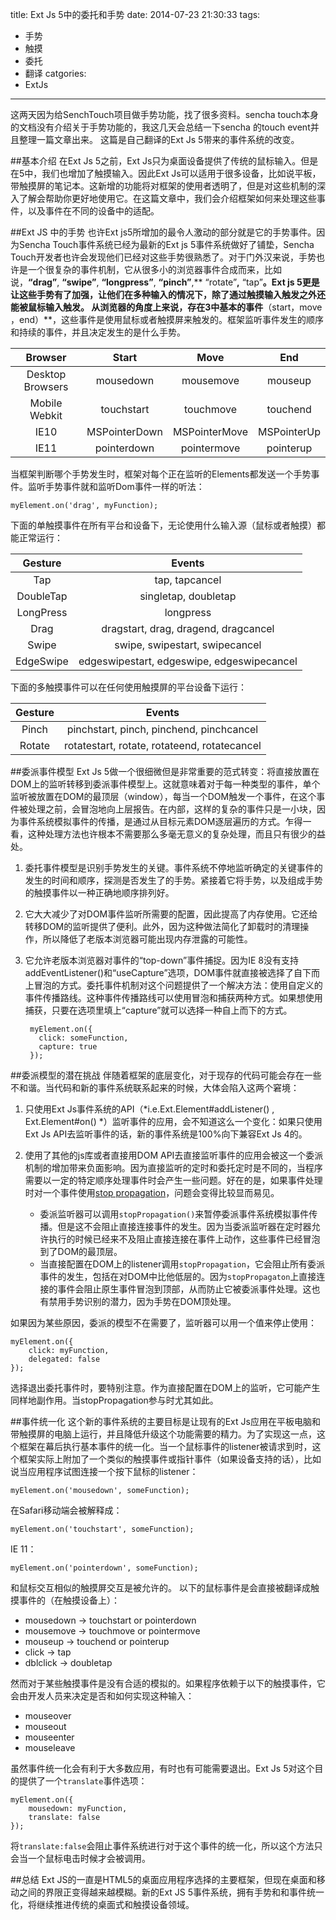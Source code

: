 title: Ext Js 5中的委托和手势
date: 2014-07-23 21:30:33
tags:
- 手势
- 触摸
- 委托
- 翻译
catgories:
- ExtJs
---
这两天因为给SenchTouch项目做手势功能，找了很多资料。sencha touch本身的文档没有介绍关于手势功能的，我这几天会总结一下sencha 的touch event并且整理一篇文章出来。
这篇是自己翻译的Ext Js 5带来的事件系统的改变。

##基本介绍
在Ext Js 5之前，Ext Js只为桌面设备提供了传统的鼠标输入。但是在5中，我们也增加了触摸输入。因此Ext Js可以适用于很多设备，比如说平板，带触摸屏的笔记本。这新增的功能将对框架的使用者透明了，但是对这些机制的深入了解会帮助你更好地使用它。在这篇文章中，我们会介绍框架如何来处理这些事件，以及事件在不同的设备中的适配。
<!-- more --> 
##Ext JS 中的手势
也许Ext js5所增加的最令人激动的部分就是它的手势事件。因为Sencha Touch事件系统已经为最新的Ext js 5事件系统做好了铺垫，Sencha Touch开发者也许会发现他们已经对这些手势很熟悉了。对于门外汉来说，手势也许是一个很复杂的事件机制，它从很多小的浏览器事件合成而来，比如说，**“drag”**, **“swipe”**, **“longpress”**, **“pinch”**,** “rotate”**,** “tap”**。Ext js 5更是让这些手势有了加强，让他们在多种输入的情况下，除了通过触摸输入触发之外还能被鼠标输入触发。
从浏览器的角度上来说，存在3中基本的事件**（start，move ，end）**，这些事件是使用鼠标或者触摸屏来触发的。框架监听事件发生的顺序和持续的事件，并且决定发生的是什么手势。

| Browser|Start|Move|End
|:--:|:--:|:---:|:--:
| Desktop Browsers|mousedown|mousemove|mouseup
| Mobile Webkit|touchstart|touchmove|touchend
| IE10|MSPointerDown|MSPointerMove|MSPointerUp
| IE11|pointerdown|pointermove|pointerup

当框架判断哪个手势发生时，框架对每个正在监听的Elements都发送一个手势事件。监听手势事件就和监听Dom事件一样的听法：

    myElement.on('drag', myFunction);

下面的单触摸事件在所有平台和设备下，无论使用什么输入源（鼠标或者触摸）都能正常运行：

|Gesture    |Events
|:--:|:--:
|Tap|   tap, tapcancel
|DoubleTap| singletap, doubletap
|LongPress| longpress
|Drag|  dragstart, drag, dragend, dragcancel
|Swipe| swipe, swipestart, swipecancel
|EdgeSwipe| edgeswipestart, edgeswipe, edgeswipecancel

下面的多触摸事件可以在任何使用触摸屏的平台设备下运行：

|Gesture|   Events
|:--:|:--:
|Pinch| pinchstart, pinch, pinchend, pinchcancel
|Rotate|    rotatestart, rotate, rotateend, rotatecancel

##委派事件模型
Ext Js 5做一个很细微但是非常重要的范式转变：将直接放置在DOM上的监听转移到委派事件模型上。这就意味着对于每一种类型的事件，单个监听被放置在DOM的最顶层（window），每当一个DOM触发一个事件，在这个事件被处理之前，会冒泡地向上层报告。在内部，这样的复杂的事件只是一小块，因为事件系统模拟事件的传播，是通过从目标元素DOM逐层遍历的方式。乍得一看，这种处理方法也许根本不需要那么多毫无意义的复杂处理，而且只有很少的益处。

1. 委托事件模型是识别手势发生的关键。事件系统不停地监听确定的关键事件的发生的时间和顺序，探测是否发生了的手势。紧接着它将手势，以及组成手势的触摸事件以一种正确地顺序排列好。
2. 它大大减少了对DOM事件监听所需要的配置，因此提高了内存使用。它还给转移DOM的监听提供了便利。此外，因为这种做法简化了卸载时的清理操作，所以降低了老版本浏览器可能出现内存泄露的可能性。
3. 它允许老版本浏览器对事件的“top-down”事件捕捉。因为IE 8没有支持addEventListener()和“useCapture”选项，DOM事件就直接被选择了自下而上冒泡的方式。委托事件机制对这个问题提供了一个解决方法：使用自定义的事件传播路线。这种事件传播路线可以使用冒泡和捕获两种方式。如果想使用捕获，只要在选项里填上“capture”就可以选择一种自上而下的方式。

        myElement.on({
          click: someFunction,
          capture: true
        });

##委派模型的潜在挑战
伴随着框架的底层变化，对于现存的代码可能会存在一些不和谐。当代码和新的事件系统联系起来的时候，大体会陷入这两个窘境：
1. 只使用Ext Js事件系统的API（*i.e.Ext.Element#addListener() , Ext.Element#on() *）监听事件的应用，会不知道这么一个变化：如果只使用Ext Js API去监听事件的话，新的事件系统是100%向下兼容Ext Js 4的。
2. 使用了其他的js库或者直接用DOM API去直接监听事件的应用会被这一个委派机制的增加带来负面影响。因为直接监听的定时和委托定时是不同的，当程序需要以一定的特定顺序处理事件时会产生一些问题。好在的是，如果事件处理时对一个事件使用[stop propagation](https://developer.mozilla.org/en-US/docs/Web/API/event.stopPropagation)，问题会变得比较显而易见。

   + 委派监听器可以调用`stopPropagation()`来暂停委派事件系统模拟事件传播。但是这不会阻止直接连接事件的发生。因为当委派监听器在定时器允许执行的时候已经来不及阻止直接连接在事件上动作，这些事件已经冒泡到了DOM的最顶层。
   + 当直接配置在DOM上的listener调用`stopPropagation`，它会阻止所有委派事件的发生，包括在对DOM中比他低层的。因为`stopPropagaton`上直接连接的事件会阻止原生事件冒泡到顶部，从而防止它被委派事件处理。这也有禁用手势识别的潜力，因为手势在DOM顶处理。

如果因为某些原因，委派的模型不在需要了，监听器可以用一个值来停止使用：
        
    myElement.on({
        click: myFunction,
        delegated: false
    });

选择退出委托事件时，要特别注意。作为直接配置在DOM上的监听，它可能产生同样地副作用。当stopPropagation参与时尤其如此。

##事件统一化
这个新的事件系统的主要目标是让现有的Ext Js应用在平板电脑和带触摸屏的电脑上运行，并且降低升级这个功能需要的精力。为了实现这一点，这个框架在幕后执行基本事件的统一化。当一个鼠标事件的listener被请求到时，这个框架实际上附加了一个类似的触摸事件或指针事件（如果设备支持的话），比如说当应用程序试图连接一个按下鼠标的listener：

    myElement.on('mousedown', someFunction);

在Safari移动端会被解释成：

    myElement.on('touchstart', someFunction);

IE 11：

    myElement.on('pointerdown', someFunction);

和鼠标交互相似的触摸屏交互是被允许的。
以下的鼠标事件是会直接被翻译成触摸事件的（在触摸设备上）：
+ mousedown -> touchstart or pointerdown
+ mousemove -> touchmove or pointermove
+ mouseup -> touchend or pointerup
+ click -> tap
+ dblclick -> doubletap

然而对于某些触摸事件是没有合适的模拟的。如果程序依赖于以下的触摸事件，它会由开发人员来决定是否和如何实现这种输入：
- mouseover
- mouseout
- mouseenter
- mouseleave

虽然事件统一化会有利于大多数应用，有时也有可能需要退出。Ext Js 5对这个目的提供了一个`translate`事件选项：

    myElement.on({
        mousedown: myFunction,
        translate: false
    });

将`translate:false`会阻止事件系统进行对于这个事件的统一化，所以这个方法只会当一个鼠标电击时候才会被调用。

##总结
Ext JS的一直是HTML5的桌面应用程序选择的主要框架，但现在桌面和移动之间的界限正变得越来越模糊。新的Ext JS 5事件系统，拥有手势和和事件统一化，将继续推进传统的桌面式和触摸设备领域。
